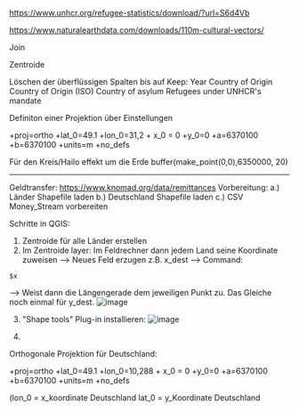 https://www.unhcr.org/refugee-statistics/download/?url=S6d4Vb

https://www.naturalearthdata.com/downloads/110m-cultural-vectors/

Join

Zentroide

Löschen der überflüssigen Spalten bis auf 
Keep:
Year
Country of Origin 
Country of Origin (ISO) 
Country of asylum 
Refugees under UNHCR's mandate


Definiton einer Projektion über Einstellungen 

+proj=ortho +lat_0=49.1 +lon_0=31,2 + x_0 = 0 +y_0=0 +a=6370100 +b=6370100 +units=m +no_defs 


Für den Kreis/Hailo effekt um die Erde
buffer(make_point(0,0),6350000, 20)





____

Geldtransfer:
https://www.knomad.org/data/remittances
Vorbereitung:
a.) Länder Shapefile laden
b.) Deutschland Shapefile laden
c.) CSV Money_Stream vorbereiten

Schritte in QGIS:

1. Zentroide für alle Länder erstellen
2. Im Zentroide layer: Im Feldrechner dann jedem Land seine Koordinate zuweisen --> Neues Feld erzugen z.B. x_dest --> Command: 
 ```
$x
 ```
--> Weist dann die Längengerade dem jeweiligen Punkt zu. 
Das Gleiche noch einmal für y_dest.
![image](https://github.com/NDautel/DTM/assets/84902755/f6db3fc6-20b7-4284-a5d9-e763a401d847)

3. "Shape tools" Plug-in installieren: 
![image](https://github.com/NDautel/DTM/assets/84902755/4d096e8f-fa9a-4210-b308-5bc55a61f6de)

4. 

Orthogonale Projektion für Deutschland:

+proj=ortho +lat_0=49.1 +lon_0=10,288 + x_0 = 0 +y_0=0 +a=6370100 +b=6370100 +units=m +no_defs 

(lon_0 = x_koordinate Deutschland
lat_0 = y_Koordinate Deutschland
